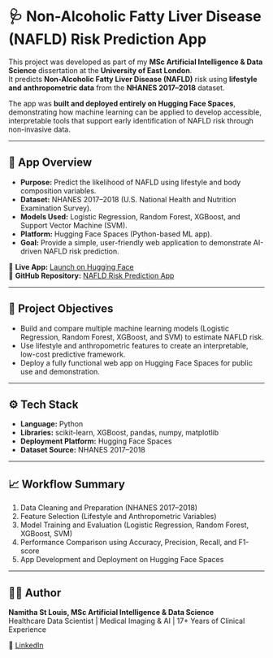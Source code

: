# 🩺 Non-Alcoholic Fatty Liver Disease (NAFLD) Risk Prediction App

This project was developed as part of my **MSc Artificial Intelligence & Data Science** dissertation at the **University of East London**.  
It predicts **Non-Alcoholic Fatty Liver Disease (NAFLD)** risk using **lifestyle and anthropometric data** from the **NHANES 2017–2018** dataset.

The app was **built and deployed entirely on Hugging Face Spaces**, demonstrating how machine learning can be applied to develop accessible, interpretable tools that support early identification of NAFLD risk through non-invasive data.

---

## 🚀 **App Overview**
- **Purpose:** Predict the likelihood of NAFLD using lifestyle and body composition variables.  
- **Dataset:** NHANES 2017–2018 (U.S. National Health and Nutrition Examination Survey).  
- **Models Used:** Logistic Regression, Random Forest, XGBoost, and Support Vector Machine (SVM).  
- **Platform:** Hugging Face Spaces (Python-based ML app).  
- **Goal:** Provide a simple, user-friendly web application to demonstrate AI-driven NAFLD risk prediction.

🔗 **Live App:** [Launch on Hugging Face](https://huggingface.co/spaces/YOUR-APP-LINK-HERE)  
📂 **GitHub Repository:** [NAFLD Risk Prediction App](https://github.com/namisaint/nafld-risk-prediction-app)

---

## 🧠 **Project Objectives**
- Build and compare multiple machine learning models (Logistic Regression, Random Forest, XGBoost, and SVM) to estimate NAFLD risk.  
- Use lifestyle and anthropometric features to create an interpretable, low-cost predictive framework.  
- Deploy a fully functional web app on Hugging Face Spaces for public use and demonstration.  

---

## ⚙️ **Tech Stack**
- **Language:** Python  
- **Libraries:** scikit-learn, XGBoost, pandas, numpy, matplotlib  
- **Deployment Platform:** Hugging Face Spaces  
- **Dataset Source:** NHANES 2017–2018  

---

## 📈 **Workflow Summary**
1. Data Cleaning and Preparation (NHANES 2017–2018)  
2. Feature Selection (Lifestyle and Anthropometric Variables)  
3. Model Training and Evaluation (Logistic Regression, Random Forest, XGBoost, SVM)  
4. Performance Comparison using Accuracy, Precision, Recall, and F1-score  
5. App Development and Deployment on Hugging Face Spaces  

---

## 👩‍💻 **Author**
**Namitha St Louis, MSc Artificial Intelligence & Data Science**  
Healthcare Data Scientist | Medical Imaging & AI | 17+ Years of Clinical Experience  

🔗 [LinkedIn](https://www.linkedin.com/in/namitha-st-louis)


